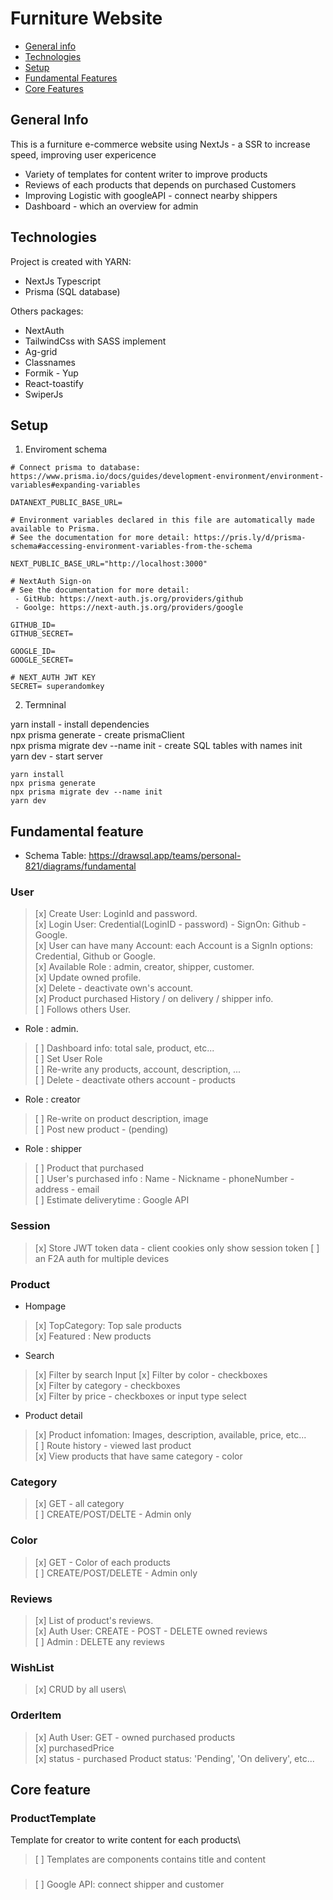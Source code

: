 # Furniture Website

- [General info](#general-info)
- [Technologies](#technologies)
- [Setup](#setup)
- [Fundamental Features](#fundamental-feature)
- [Core Features](#core-feature)

## General Info

This is a furniture e-commerce website using NextJs - a SSR to increase speed, improving user expericence

- Variety of templates for content writer to improve products
- Reviews of each products that depends on purchased Customers
- Improving Logistic with googleAPI - connect nearby shippers
- Dashboard - which an overview for admin

## Technologies

Project is created with YARN:

- NextJs Typescript
- Prisma (SQL database)

Others packages:

- NextAuth
- TailwindCss with SASS implement
- Ag-grid
- Classnames
- Formik - Yup
- React-toastify
- SwiperJs

## Setup

1. Enviroment schema

```console
# Connect prisma to database: https://www.prisma.io/docs/guides/development-environment/environment-variables#expanding-variables

DATANEXT_PUBLIC_BASE_URL=

# Environment variables declared in this file are automatically made available to Prisma.
# See the documentation for more detail: https://pris.ly/d/prisma-schema#accessing-environment-variables-from-the-schema

NEXT_PUBLIC_BASE_URL="http://localhost:3000"

# NextAuth Sign-on
# See the documentation for more detail:
 - GitHub: https://next-auth.js.org/providers/github
 - Goolge: https://next-auth.js.org/providers/google

GITHUB_ID=
GITHUB_SECRET=

GOOGLE_ID=
GOOGLE_SECRET=

# NEXT_AUTH JWT KEY
SECRET= superandomkey
```

2. Termninal

yarn install - install dependencies\
npx prisma generate - create prismaClient\
npx prisma migrate dev --name init - create SQL tables with names init\
yarn dev - start server

```console
yarn install
npx prisma generate
npx prisma migrate dev --name init
yarn dev
```

## Fundamental feature

- Schema Table: https://drawsql.app/teams/personal-821/diagrams/fundamental

### User

> [x] Create User: LoginId and password.\
> [x] Login User: Credential(LoginID - password) - SignOn: Github - Google.\
> [x] User can have many Account: each Account is a SignIn options: Credential, Github or Google.\
> [x] Available Role : admin, creator, shipper, customer.\
> [x] Update owned profile.\
> [x] Delete - deactivate own's account.\
> [x] Product purchased History / on delivery / shipper info.\
> [ ] Follows others User.

- Role : admin.

> [ ] Dashboard info: total sale, product, etc...\
> [ ] Set User Role\
> [ ] Re-write any products, account, description, ...\
> [ ] Delete - deactivate others account - products

- Role : creator

> [ ] Re-write on product description, image\
> [ ] Post new product - (pending)

- Role : shipper

> [ ] Product that purchased\
> [ ] User's purchased info : Name - Nickname - phoneNumber - address - email\
> [ ] Estimate deliverytime : Google API

### Session

> [x] Store JWT token data - client cookies only show session token
> [ ] an F2A auth for multiple devices

### Product

- Hompage

> [x] TopCategory: Top sale products\
> [x] Featured : New products

- Search

> [x] Filter by search Input
> [x] Filter by color - checkboxes\
> [x] Filter by category - checkboxes\
> [x] Filter by price - checkboxes or input type select

- Product detail

> [x] Product infomation: Images, description, available, price, etc...\
> [ ] Route history - viewed last product\
> [x] View products that have same category - color

### Category

> [x] GET - all category\
> [ ] CREATE/POST/DELTE - Admin only

### Color

> [x] GET - Color of each products\
> [ ] CREATE/POST/DELETE - Admin only

### Reviews

> [x] List of product's reviews.\
> [x] Auth User: CREATE - POST - DELETE owned reviews\
> [ ] Admin : DELETE any reviews

### WishList

> [x] CRUD by all users\

### OrderItem

> [x] Auth User: GET - owned purchased products\
> [x] purchasedPrice\
> [x] status - purchased Product status: 'Pending', 'On delivery', etc...

## Core feature

### ProductTemplate

Template for creator to write content for each products\

> [ ] Templates are components contains title and content

###

> [ ] Google API: connect shipper and customer
